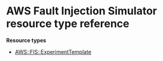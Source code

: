 # AWS Fault Injection Simulator resource type reference<a name="AWS_FIS"></a>

**Resource types**
+ [AWS::FIS::ExperimentTemplate](aws-resource-fis-experimenttemplate.md)